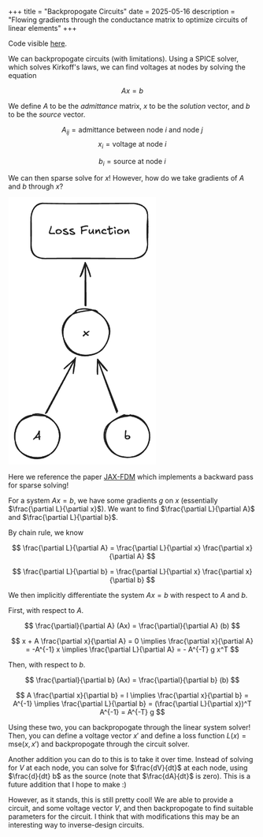 +++
title = "Backpropogate Circuits"
date = 2025-05-16
description = "Flowing gradients through the conductance matrix to optimize circuits of linear elements"
+++

Code visible [here](https://github.com/skunnavakkam/backprop-circuit-simulator).

We can backpropogate circuits (with limitations). Using a SPICE solver, which solves Kirkoff's laws, we can find voltages at nodes by solving the equation 

$$
Ax = b
$$

We define $A$ to be the *admittance* matrix, $x$ to be the *solution* vector, and $b$ to be the *source* vector. 

$$
A_{i j} = \text{admittance between node $i$ and node $j$}
$$
$$
x_i = \text{voltage at node $i$}
$$

$$
b_i = \text{source at node $i$}
$$

We can then sparse solve for $x$! However, how do we take gradients of $A$ and $b$ through $x$?

<img src="gradient-flow.png" alt="Gradient flow through the circuit solver" style="width: min(100%, 300px);" />

Here we reference the paper [JAX-FDM](https://arxiv.org/abs/2307.12407) which implements a backward pass for sparse solving!

For a system $Ax = b$, we have some gradients $g$ on $x$ (essentially $\frac{\partial L}{\partial x}$). We want to find $\frac{\partial L}{\partial A}$ and $\frac{\partial L}{\partial b}$.

By chain rule, we know

$$
\frac{\partial L}{\partial A} = \frac{\partial L}{\partial x} \frac{\partial x}{\partial A}
$$

$$
\frac{\partial L}{\partial b} = \frac{\partial L}{\partial x} \frac{\partial x}{\partial b}
$$

We then implicitly differentiate the system $Ax = b$ with respect to $A$ and $b$.

First, with respect to $A$. 

$$
\frac{\partial}{\partial A} (Ax) = \frac{\partial}{\partial A} (b)
$$

$$
x + A \frac{\partial x}{\partial A} = 0 \implies \frac{\partial x}{\partial A} = -A^{-1} x \implies \frac{\partial L}{\partial A} = - A^{-T} g x^T
$$

Then, with respect to $b$.

$$
\frac{\partial}{\partial b} (Ax) = \frac{\partial}{\partial b} (b)
$$

$$
A \frac{\partial x}{\partial b} = I \implies \frac{\partial x}{\partial b} = A^{-1} \implies \frac{\partial L}{\partial b} = (\frac{\partial L}{\partial x})^T A^{-1} = A^{-T} g
$$

Using these two, you can backpropogate through the linear system solver! Then, you can define a voltage vector $x'$ and define a loss function $L(x) = \text{mse}(x, x')$ and backpropogate through the circuit solver.

Another addition you can do to this is to take it over time. Instead of solving for $V$ at each node, you can solve for $\frac{dV}{dt}$ at each node, using $\frac{d}{dt} b$ as the source (note that $\frac{dA}{dt}$ is zero). This is a future addition that I hope to make :)

However, as it stands, this is still pretty cool! We are able to provide a circuit, and some voltage vector $V$, and then backpropogate to find suitable parameters for the circuit. I think that with modifications this may be an interesting way to inverse-design circuits. 










